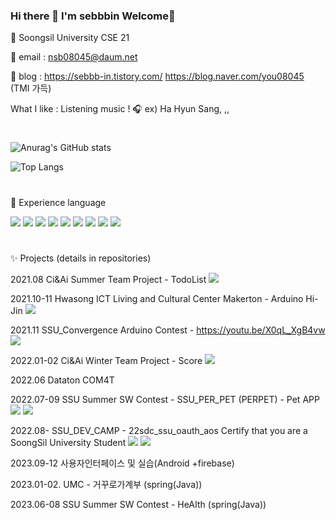 ### Hi there 👋 I'm sebbbin Welcome🥰
🏫 Soongsil University CSE 21

📧 email : nsb08045@daum.net

📰 blog : https://sebbb-in.tistory.com/
https://blog.naver.com/you08045 (TMI 가득)

What I like : Listening music ! 🎧
ex) Ha Hyun Sang, ,,

#
![Anurag's GitHub stats](https://github-readme-stats.vercel.app/api?username=sebbbin&show_icons=true&theme=github_dark)

![Top Langs](https://github-readme-stats.vercel.app/api/top-langs/?username=sebbbin&layout=compact&theme=github_dark)
#
🧸 Experience language

<img src="https://img.shields.io/badge/C-skyblue?style=flat&logo=C&logoColor=A8B9CC"/>  <img src="https://img.shields.io/badge/C++-navy?style=flat&logo=C++&logoColor=00599C"/>  <img src="https://img.shields.io/badge/Java-yellow?style=flat&logo=Java&logoColor=F7DF1E"/>  <img src="https://img.shields.io/badge/Python-darkblue?style=flat&logo=Python&logoColor=3776ABE"/>  <img src="https://img.shields.io/badge/Kotlin-purple?style=flat&logo=Kotlin&logoColor=an7F52FF"/>  <img src="https://img.shields.io/badge/Android Studio-green?style=flat&logo=Android Studio&logoColor=3DDC84"/>  <img src="https://img.shields.io/badge/Flutter-blue?style=flat&logo=Flutter&logoColor=02569B"/>  <img src="https://img.shields.io/badge/Dart-gray?style=flat&logo=Dart&logoColor=0175C2"/>  <img src="https://img.shields.io/badge/Arduino-darkgreen?style=flat&logo=Arduino&logoColor=00979D"/>
#
✨ Projects (details in repositories)

2021.08 Ci&Ai Summer Team Project - TodoList <img src="https://img.shields.io/badge/C-skyblue?style=flat&logo=C&logoColor=A8B9CC"/>

2021.10-11 Hwasong ICT Living and Cultural Center Makerton - Arduino Hi-Jin  <img src="https://img.shields.io/badge/Arduino-darkgreen?style=flat&logo=Arduino&logoColor=00979D"/>

2021.11 SSU_Convergence Arduino Contest - https://youtu.be/X0qL_XgB4vw  <img src="https://img.shields.io/badge/Arduino-darkgreen?style=flat&logo=Arduino&logoColor=00979D"/>

2022.01-02 Ci&Ai Winter Team Project - Score  <img src="https://img.shields.io/badge/C-skyblue?style=flat&logo=C&logoColor=A8B9CC"/>

2022.06 Dataton COM4T 

2022.07-09 SSU Summer SW Contest - SSU_PER_PET (PERPET) - Pet APP  <img src="https://img.shields.io/badge/Flutter-blue?style=flat&logo=Flutter&logoColor=02569B"/>  <img src="https://img.shields.io/badge/Dart-gray?style=flat&logo=Dart&logoColor=0175C2"/> 

2022.08- SSU_DEV_CAMP - 22sdc_ssu_oauth_aos Certify that you are a SoongSil University Student   <img src="https://img.shields.io/badge/Kotlin-purple?style=flat&logo=Kotlin&logoColor=an7F52FF"/>  <img src="https://img.shields.io/badge/Android Studio-green?style=flat&logo=Android Studio&logoColor=3DDC84"/> 

2023.09-12 사용자인터페이스 및 실습(Android +firebase)

2023.01-02. UMC - 거꾸로가계부 (spring(Java))

2023.06-08 SSU Summer SW Contest - HeAIth (spring(Java))



<!--
**sebbbin/sebbbin** is a ✨ _special_ ✨ repository because its `README.md` (this file) appears on your GitHub profile.
🏫

- 🔭 I’m currently working on ...
- 🌱 I’m currently learning ...
- 👯 I’m looking to collaborate on ...
- 🤔 I’m looking for help with ...
- 💬 Ask me about ...
- 📫 How to reach me: ...
- 😄 Pronouns: ...
- ⚡ Fun fact: ...
-->
